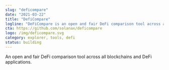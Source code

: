 ```yaml
---
slug: "deficompare"
date: "2021-03-22"
title: "DefiCompare"
logline: "DeFiCompare is an open and fair DeFi comparison tool across all blockchains and DeFi applications."
cta: https://github.com/solanax/deficompare
logo: /img/deficompare.svg
category: explorer, tools, defi
status: building
---
```


An open and fair DeFi comparison tool across all blockchains and DeFi applications.
